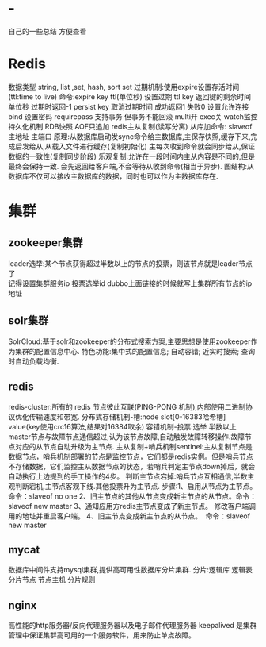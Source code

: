 # -
自己的一些总结 方便查看
# Redis #
数据类型 string,  list ,set, hash, sort set
过期机制:使用expire设置存活时间(ttl:time to live)
        命令:expire key ttl(单位秒)    设置过期
             ttl key     返回键的剩余时间 单位秒  过期时返回-1
             persist key  取消过期时间 成功返回1 失败0
设置允许连接 bind   设置密码 requirepass
支持事务  但事务不能回滚 multi开 exec关 watch监控
持久化机制 RDB快照 AOF只追加
redis主从复制(读写分离)  从库加命令: slaveof 主地址 主端口
          原理:从数据库启动发sync命令给主数据库,主保存快照,缓存下来,完成后发给从,从载入文件进行缓存(复制初始化) 主每次收到命令就会同步给从,保证数据的一致性(复制同步阶段)
          乐观复制:允许在一段时间内主从内容是不同的,但是最终会保持一致.  会先返回给客户端,不会等待从收到命令(相当于异步).
          图结构:从数据库不仅可以接收主数据库的数据，同时也可以作为主数据库存在.

# 集群 #
## zookeeper集群 ##
leader选举:某个节点获得超过半数以上的节点的投票，则该节点就是leader节点了  
记得设置集群服务ip 投票选举id  dubbo上面链接的时候就写上集群所有节点的ip地址
## solr集群 ##
SolrCloud:基于solr和zookeeper的分布式搜索方案,主要思想是使用zookeeper作为集群的配置信息中心.
          特色功能:集中式的配置信息; 自动容错; 近实时搜索; 查询时自动负载均衡.
## redis ##
redis-cluster:所有的 redis 节点彼此互联(PING-PONG 机制),内部使用二进制协议优化传输速度和带宽.
          分布式存储机制-槽:node slot[0-16383哈希槽] value(key使用crc16算法,结果对16384取余)
          容错机制-投票:选举 半数以上master节点与故障节点通信超过,认为该节点故障,自动触发故障转移操作.故障节点对应的从节点自动升级为主节点.
主从复制+哨兵机制sentinel:主从复制节点是数据节点，哨兵机制部署的节点是监控节点，它们都是redis实例。但是哨兵节点不存储数据，它们监控主从数据节点的状态，若哨兵判定主节点down掉后，就会自动执行上边提到的手工操作的4步。
          判断主节点宕掉:哨兵节点互相通信,半数主观判断宕机,主节点客观下线.其他投票升为主节点.
          步骤:1、启用从节点为主节点。命令：slaveof no one
               2、旧主节点的其他从节点变成新主节点的从节点。命令：slaveof new master
               3、通知应用方redis主节点变成了新主节点。 修改客户端调用的地址并重启客户端。
               4、旧主节点变成新主节点的从节点。  命令：slaveof new master
## mycat ##  
数据库中间件支持mysql集群,提供高可用性数据库分片集群.
     分片:逻辑库 逻辑表 分片节点 节点主机 分片规则
## nginx ##
高性能的http服务器/反向代理服务器以及电子邮件代理服务器
keepalived 是集群管理中保证集群高可用的一个服务软件，用来防止单点故障。
